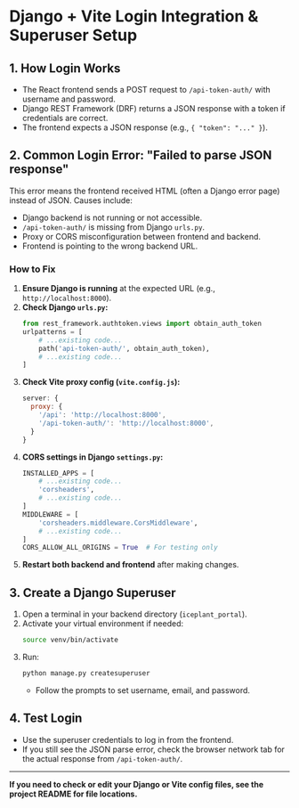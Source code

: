 # Django + Vite Login Integration & Superuser Setup

## 1. How Login Works
- The React frontend sends a POST request to `/api-token-auth/` with username and password.
- Django REST Framework (DRF) returns a JSON response with a token if credentials are correct.
- The frontend expects a JSON response (e.g., `{ "token": "..." }`).

## 2. Common Login Error: "Failed to parse JSON response"
This error means the frontend received HTML (often a Django error page) instead of JSON. Causes include:
- Django backend is not running or not accessible.
- `/api-token-auth/` is missing from Django `urls.py`.
- Proxy or CORS misconfiguration between frontend and backend.
- Frontend is pointing to the wrong backend URL.

### How to Fix
1. **Ensure Django is running** at the expected URL (e.g., `http://localhost:8000`).
2. **Check Django `urls.py`:**
   ```python
   from rest_framework.authtoken.views import obtain_auth_token
   urlpatterns = [
       # ...existing code...
       path('api-token-auth/', obtain_auth_token),
       # ...existing code...
   ]
   ```
3. **Check Vite proxy config (`vite.config.js`):**
   ```js
   server: {
     proxy: {
       '/api': 'http://localhost:8000',
       '/api-token-auth/': 'http://localhost:8000',
     }
   }
   ```
4. **CORS settings in Django `settings.py`:**
   ```python
   INSTALLED_APPS = [
       # ...existing code...
       'corsheaders',
       # ...existing code...
   ]
   MIDDLEWARE = [
       'corsheaders.middleware.CorsMiddleware',
       # ...existing code...
   ]
   CORS_ALLOW_ALL_ORIGINS = True  # For testing only
   ```
5. **Restart both backend and frontend** after making changes.

## 3. Create a Django Superuser
1. Open a terminal in your backend directory (`iceplant_portal`).
2. Activate your virtual environment if needed:
   ```bash
   source venv/bin/activate
   ```
3. Run:
   ```bash
   python manage.py createsuperuser
   ```
   - Follow the prompts to set username, email, and password.

## 4. Test Login
- Use the superuser credentials to log in from the frontend.
- If you still see the JSON parse error, check the browser network tab for the actual response from `/api-token-auth/`.

---

**If you need to check or edit your Django or Vite config files, see the project README for file locations.**